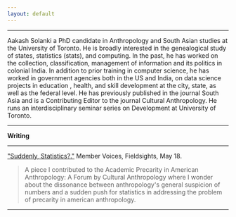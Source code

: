 ```yaml
---
layout: default
---
```


* * *
Aakash Solanki a PhD candidate in Anthropology and South Asian studies at the University of
Toronto. He is broadly interested in the genealogical study of states, statistics (stats), and
computing. In the past, he has worked on the collection, classification, management of
information and its politics in colonial India. In addition to prior training in computer
science, he has worked in government agencies both in the US and India, on data science
projects in education , health, and skill development at the city, state, as well as the federal
level. He has previously published in the journal South Asia and is a Contributing Editor to
the journal Cultural Anthropology. He runs an interdisciplinary seminar series on
Development at University of Toronto.
* * *



**Writing**
* * *

["Suddenly, Statistics?."](https://culanth.org/fieldsights/suddenly-statistics) Member Voices, Fieldsights, May 18. 
> A piece I contributed to the Academic Precarity in American Anthropology: A Forum by Cultural Anthropology where I wonder about the dissonance between anthropology's general suspicion of numbers and a sudden push for statistics in addressing the problem of precarity in american anthropology.

* * *